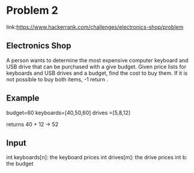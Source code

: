 # Problem 2
link:https://www.hackerrank.com/challenges/electronics-shop/problem
## Electronics Shop

A person wants to determine the most expensive computer keyboard and USB drive that can be purchased with a give budget. Given price lists for keyboards and USB drives and a budget, find the cost to buy them. If it is not possible to buy both items, -1 return .

## Example

budget=60
keyboards=[40,50,60]
drives =[5,8,12]

returns 40 + 12 -> 52

## Input

int keyboards[n]: the keyboard prices
int drives[m]: the drive prices
int b: the budget
